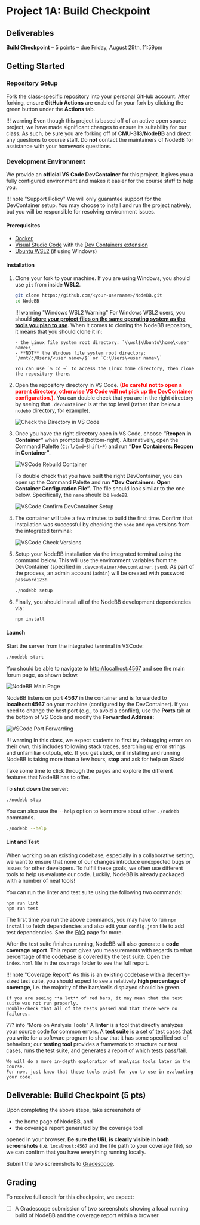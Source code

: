 # Project 1A: Build Checkpoint

## Deliverables

**Build Checkpoint** – 5 points – due Friday, August 29th, 11:59pm

## Getting Started

### Repository Setup

Fork the [class-specific repository](https://github.com/CMU-313/NodeBB) into your personal GitHub account.
After forking, ensure **GitHub Actions** are enabled for your fork by clicking the green button under the **Actions** tab.

!!! warning
	Even though this project is based off of an active open source project, we have made significant changes to ensure its suitability for our class.
	As such, be sure you are forking off of **CMU-313/NodeBB** and direct any questions to course staff.
	Do **not** contact the maintainers of NodeBB for assistance with your homework questions.

### Development Environment

We provide an **official VS Code DevContainer** for this project.
It gives you a fully configured environment and makes it easier for the course staff to help you.

!!! note "Support Policy"
	We will only guarantee support for the DevContainer setup.
	You may choose to install and run the project natively, but you will be responsible for resolving environment issues.

#### Prerequisites

- [Docker](https://docs.docker.com/get-docker/)
- [Visual Studio Code](https://code.visualstudio.com/) with the [Dev Containers extension](https://code.visualstudio.com/docs/devcontainers/tutorial)
- [Ubuntu WSL2](https://learn.microsoft.com/en-us/windows/wsl/setup/environment#get-started) (if using Windows)


#### Installation

1.	Clone your fork to your machine.
	If you are using Windows, you should use `git` from inside **WSL2**.
   	```bash
	git clone https://github.com/<your-username>/NodeBB.git
	cd NodeBB
   	```

	!!! warning "Windows WSL2 Warning"
	    For Windows WSL2 users, you should [**store your project files on the same operating system as the tools you plan to use**](https://learn.microsoft.com/en-us/windows/wsl/filesystems#file-storage-and-performance-across-file-systems). When it comes to cloning the NodeBB repository, it means that you should clone it in:

	    - the Linux file system root directory: `\\wsl$\Ubuntu\home\<user name>\`
	    - **NOT** the Windows file system root directory: `/mnt/c/Users/<user name>/$` or `C:\Users\<user name>\`

	    You can use `% cd ~` to access the Linux home directory, then clone the repository there.

2. 	Open the repository directory in VS Code.
	**<span style="color:red">(Be careful not to open a parent directory, otherwise VS Code will not pick up the DevContainer configuration.).</span>**
	You can double check that you are in the right directory by seeing that `.devcontainer` is at the top level (rather than below a `nodebb` directory, for example).

	![Check the Directory in VS Code](/assets/images/hw/vscode_check_directory.png)

3.	Once you have the right directory open in VS Code, choose **“Reopen in Container”** when prompted (bottom-right).
	Alternatively, open the Command Palette (`Ctrl/Cmd+Shift+P`) and run **“Dev Containers: Reopen in Container”**.

	![VSCode Rebuild Container](/assets/images/hw/vscode_rebuild_container.png)

	To double check that you have built the right DevContainer, you can open up the Command Palette and run **“Dev Containers: Open Container Configuration File”**.
	The file should look similar to the one below.
	Specifically, the `name` should be `NodeBB`.

	![VSCode Confirm DevContainer Setup](/assets/images/hw/vscode_confirm_devcontainer.png)

4. 	The container will take a few minutes to build the first time.
	Confirm that installation was successful by checking the `node` and `npm` versions from the integrated terminal:

	![VSCode Check Versions](/assets/images/hw/vscode_check_versions.png)

5.	Setup your NodeBB installation via the integrated terminal using the command below.
	This will use the environment variables from the DevContainer (specified in `.devcontainer/devcontainer.json`).
	As part of the process, an admin account (`admin`) will be created with password `password123!`.

	```bash
	./nodebb setup
	```

6. Finally, you should install all of the NodeBB development dependencies via:

	```bash
	npm install
	```

#### Launch

Start the server from the integrated terminal in VSCode:

```bash
./nodebb start
```

You should be able to navigate to [http://localhost:4567](http://localhost:4567) and see the main forum page, as shown below.

![NodeBB Main Page](/assets/images/hw/nodebb_main.png)

NodeBB listens on port **4567** in the container and is forwarded to **localhost:4567** on your machine (configured by the DevContainer).
If you need to change the host port (e.g., to avoid a conflict), use the **Ports** tab at the bottom of VS Code and modify the **Forwarded Address**:

![VSCode Port Forwarding](/assets/images/hw/vscode_ports.png)

!!! warning
	In this class, we expect students to first try debugging errors on their own; this includes following stack traces, searching up error strings and unfamiliar outputs, etc.
	If you get stuck, or if installing and running NodeBB is taking more than a few hours, **stop** and ask for help on Slack!

Take some time to click through the pages and explore the different features that NodeBB has to offer.

To **shut down** the server:

```bash
./nodebb stop
```

You can also use the `--help` option to learn more about other `./nodebb` commands.

```bash
./nodebb --help
```

#### Lint and Test

When working on an existing codebase, especially in a collaborative setting, we want to ensure that none of our changes introduce unexpected bugs or issues for other developers.
To fulfill these goals, we often use different tools to help us evaluate our code.
Luckily, NodeBB is already packaged with a number of neat tools!

You can run the linter and test suite using the following two commands:

```shell
npm run lint
npm run test
```

The first time you run the above commands, you may have to run `npm install` to fetch dependencies and also edit your `config.json` file to add test dependencies.
See the [FAQ](/projects/P1/faq/) page for more.

After the test suite finishes running, NodeBB will also generate a **code coverage report**.
This report gives you measurements with regards to what percentage of the codebase is covered by the test suite.
Open the `index.html` file in the `coverage` folder to see the full report.

!!! note "Coverage Report"
	As this is an existing codebase with a decently-sized test suite, you should expect to see a relatively **high percentage of coverage**, i.e. the majority of the bars/cells displayed should be green.

	If you are seeing **a lot** of red bars, it may mean that the test suite was not run properly.
	Double-check that all of the tests passed and that there were no failures.

??? info "More on Analysis Tools"
	A **linter** is a tool that directly analyzes your source code for common errors.
	A **test suite** is a set of test cases that you write for a software program to show that it has some specified set of behaviors; our **testing tool** provides a framework to structure our test cases, runs the test suite, and generates a report of which tests pass/fail.

	We will do a more in-depth exploration of analysis tools later in the course.
	For now, just know that these tools exist for you to use in evaluating your code.

## Deliverable: Build Checkpoint (5 pts)

Upon completing the above steps, take screenshots of

- the home page of NodeBB, and
- the coverage report generated by the coverage tool

opened in your browser.
**Be sure the URL is clearly visible in both screenshots** (i.e. `localhost:4567` and the file path to your coverage file), so we can confirm that you have everything running locally.

Submit the two screenshots to [Gradescope](https://www.gradescope.com/courses/1086939).

## Grading

To receive full credit for this checkpoint, we expect:

- [ ] A Gradescope submission of two screenshots showing a local running build of NodeBB and the coverage report within a browser

